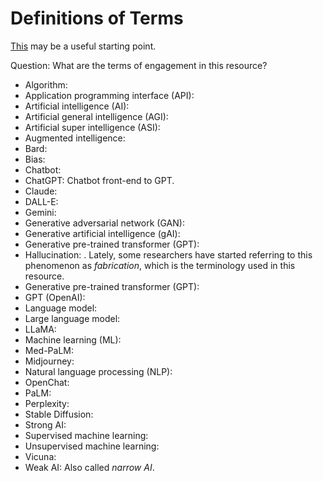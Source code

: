 # Definitions of Terms

[This](https://circls.org/educatorcircls/ai-glossary) may be a useful starting point.

Question: What are the terms of engagement in this resource?

- Algorithm: 
- Application programming interface (API): 
- Artificial intelligence (AI): 
- Artificial general intelligence (AGI): 
- Artificial super intelligence (ASI): 
- Augmented intelligence: 
- Bard: 
- Bias: 
- Chatbot: 
- ChatGPT: Chatbot front-end to GPT.
- Claude: 
- DALL-E: 
- Gemini: 
- Generative adversarial network (GAN): 
- Generative artificial intelligence (gAI): 
- Generative pre-trained transformer (GPT): 
- Hallucination: . Lately, some researchers have started referring to this phenomenon as *fabrication*, which is the terminology used in this resource.
- Generative pre-trained transformer (GPT): 
- GPT (OpenAI): 
- Language model: 
- Large language model: 
- LLaMA: 
- Machine learning (ML): 
- Med-PaLM: 
- Midjourney: 
- Natural language processing (NLP): 
- OpenChat: 
- PaLM: 
- Perplexity: 
- Stable Diffusion: 
- Strong AI: 
- Supervised machine learning: 
- Unsupervised machine learning: 
- Vicuna: 
- Weak AI: Also called *narrow AI*.

